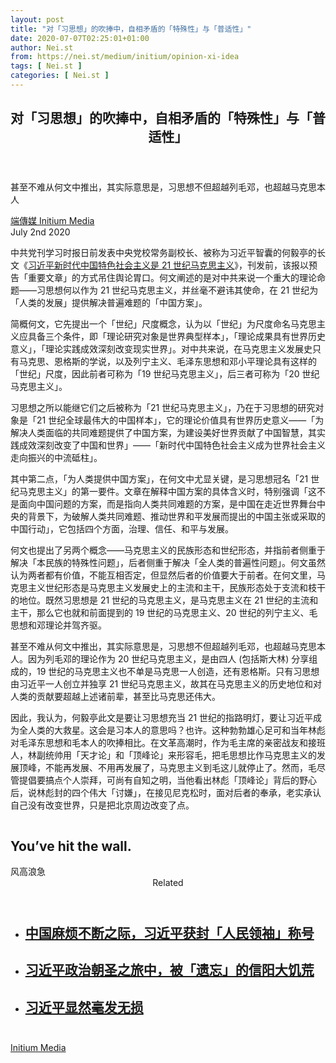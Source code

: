 ```yaml
---
layout: post
title: "对「习思想」的吹捧中，自相矛盾的「特殊性」与「普适性」"
date: 2020-07-07T02:25:01+01:00
author: Nei.st
from: https://nei.st/medium/initium/opinion-xi-idea
tags: [ Nei.st ]
categories: [ Nei.st ]
---
```


<article class="post-22334 post type-post status-publish format-standard hentry category-initium" id="post-22334"> <header class="page-header medium Archives"><div class="page-header__image"></div><div class="page-header__content"><h1 class="page-title text-align-center">对「习思想」的吹捧中，自相矛盾的「特殊性」与「普适性」</h1></div> </header><div class="entry-content aesop-entry-content" id="post-22334-content"><link as="font" crossorigin="anonymous" href="//cdn.jsdelivr.net/gh/0nd1jyU39XQ/_/glyph/font-face/0uIzqoZjSuJfvSBnvgXTcApMtcVhMcpr.woff" rel="preload" type="font/woff"/><link as="font" crossorigin="anonymous" href="//cdn.jsdelivr.net/gh/0nd1jyU39XQ/_/glyph/font-face/1sTnSLZWDKucPX6SAk.woff" rel="preload" type="font/woff"/><p class="blog-post__description">甚至不难从何文中推出，其实际意思是，习思想不但超越列毛邓，也超越马克思本人</p><span id="more-22334"></span><div class="container uiScale uiScale-ui--regular uiScale-caption--regular u-flexCenter u-marginVertical24 u-fontSize15 js-postMetaLockup"><div class="u-flex0"><a class="initium __link-logo" dir="auto" href="//nei.st/medium/initium"></a></div><div class="u-flex1 u-paddingLeft15 u-overflowHidden"><div class="u-paddingBottom3"><a class="initium __link-logo" dir="auto" href="//nei.st/medium/initium">端傳媒 Initium Media</a></div><div class="ui-caption u-noWrapWithEllipsis js-testPostMetaInlineSupplemental"><time>July 2nd 2020</time></div></div></div><div class="container large img edge"><div class="aspectRatioPlaceholder"><div class="progressiveMedia" data-height="1080" data-width="1920" style="background-image: url(https://cdn.jsdelivr.net/gh/0nd1jyU39XQ/_/img/0/1526586454560.svg);background-repeat: no-repeat;background-size: cover;background-color: #d2c38e;">  <img alt="" class="progressiveMedia-image" data-src="https://cdn.jsdelivr.net/gh/0nd1jyU39XQ/_/img/1/1526586454560.jpg" src="https://cdn.jsdelivr.net/gh/0nd1jyU39XQ/_/img/1/1526586454560.jpg"/></div></div></div><p>中共党刊学习时报日前发表中央党校常务副校长、被称为习近平智囊的何毅亭的长文《<a href="http://theory.people.com.cn/n1/2020/0615/c40531-31746437.html" rel="noopener noreferrer nofollow" target="_blank">习近平新时代中国特色社会主义是 21 世纪马克思主义</a>》，<span class="markup--p">刊发前，该报以预告「重要文章」的方式吊住舆论胃口</span>。何文阐述的是对中共来说一个重大的理论命题——习思想何以作为 21 世纪马克思主义，并丝毫不避讳其使命，在 21 世纪为「人类的发展」提供解决普遍难题的「中国方案」。</p><p>简概何文，它先提出一个「世纪」尺度概念，认为以「世纪」为尺度命名马克思主义应具备三个条件，即「理论研究对象是世界典型样本」，「理论成果具有世界历史意义」，「理论实践成效深刻改变现实世界」。对中共来说，在马克思主义发展史只有马克思、恩格斯的学说，以及列宁主义、毛泽东思想和邓小平理论具有这样的「世纪」尺度，因此前者可称为「19 世纪马克思主义」，后三者可称为「20 世纪马克思主义」。</p><p>习思想之所以能继它们之后被称为「21 世纪马克思主义」，乃在于习思想的研究对象是「21 世纪全球最伟大的中国样本」，它的理论价值具有世界历史意义——「为解决人类面临的共同难题提供了中国方案，为建设美好世界贡献了中国智慧，其实践成效深刻改变了中国和世界」——「新时代中国特色社会主义成为世界社会主义走向振兴的中流砥柱」。</p><p>其中第二点，「为人类提供中国方案」，在何文中尤显关键，是习思想冠名「21 世纪马克思主义」的第一要件。文章在解释中国方案的具体含义时，特别强调「这不是面向中国问题的方案，而是指向人类共同难题的方案，是中国在走近世界舞台中央的背景下，为破解人类共同难题、推动世界和平发展而提出的中国主张或采取的中国行动」，它包括四个方面，治理、信任、和平与发展。</p><p>何文也提出了另两个概念——马克思主义的民族形态和世纪形态，并指前者侧重于解决「本民族的特殊性问题」，后者侧重于解决「全人类的普遍性问题」。何文虽然认为两者都有价值，不能互相否定，但显然后者的价值要大于前者。在何文里，马克思主义世纪形态是马克思主义发展史上的主流和主干，民族形态处于支流和枝干的地位。既然习思想是 21 世纪的马克思主义，是马克思主义在 21 世纪的主流和主干，那么它也就和前面提到的 19 世纪的马克思主义、20 世纪的列宁主义、毛思想和邓理论并驾齐驱。</p><div class="code-block code-block-1" style="margin: 8px 0; clear: both;"><div class="container ads_KbHEVhh8Rw"><div class="card card--blog post-sidebar"><div class="card-body"><div class="logo_ngcontent-kty-0"> </div><div class="iframe-blocker U6XAMK63Vh00WqvF2BacIQ"><div class="background-h60B"> </div><div class="WumZiPCS4MeMw4pxQ"> </div></div></div><div class="card-footer"><div class="card-footer-wrapper" layout="row bottom-left"></div></div></div></div></div><p><span class="markup--p">甚至不难从何文中推出，其实际意思是，习思想不但超越列毛邓，也超越马克思本人。因为列毛邓的理论作为 20 世纪马克思主义，是由四人 (包括斯大林) 分享组成的，19 世纪的马克思主义也不单是马克思一人创造，还有恩格斯。只有习思想由习近平一人创立并独享 21 世纪马克思主义，故其在马克思主义的历史地位和对人类的贡献要超越上述诸前辈，甚至比马克思还伟大。</span></p><p>因此，我认为，何毅亭此文是要让习思想充当 21 世纪的指路明灯，要让习近平成为全人类的大救星。这会是习本人的意思吗？也许。这种勃勃雄心足可和当年林彪对毛泽东思想和毛本人的吹捧相比。<span class="markup--p">在文革高潮时，作为毛主席的亲密战友和接班人，林副统帅用「天才论」和「顶峰论」来形容毛，把毛思想比作马克思主义的发展顶峰，不能再发展、不用再发展了，马克思主义到毛这儿就停止了。</span>然而，毛尽管提倡要搞点个人崇拜，可尚有自知之明，当他看出林彪「顶峰论」背后的野心后，说林彪封的四个伟大「讨嫌」，在接见尼克松时，面对后者的奉承，老实承认自己没有改变世界，只是把北京周边改变了点。</p><div class="aesop-content-comp-wrap aesop-content-comp-columns-1" id="aesop-content-component"><div class="container img gfw edge"><div class="BarrierFailsafe__fullBarrier___2bFWd"><div class="aspectRatioPlaceholder nykpaywall"><div class="progressiveMedia" data-height="880" data-width="1040">  <img alt="" class="progressiveMedia-image lazyload" data-src="https://cdn.jsdelivr.net/gh/0nd1jyU39XQ/_/img/1/full-desktop@2x.png" src="https://cdn.jsdelivr.net/gh/0nd1jyU39XQ/_/img/1/full-desktop@2x.png"/></div></div><h1 class="BarrierFailsafe__header___1VGQh">You’ve hit the wall.</h1><div class="BarrierFailsafe__body___2hQxl">风高浪急 <a class="wdAUwEkxSXQjBoQ" href="https://nei.st/medium/j2c6srlbezlceyrdintsxq" rel="noopener noreferrer nofollow" target="_blank"><span class="svgIcon svgIcon--questionMark svgIcon--19px"></span></a></div></div></div></div><section class="jsx-1092709871 collection"><header class="jsx-1092709871 container"><span class="jsx-65431776 text-icon text-right size-md spacing-xxtight weight-medium"><span class="jsx-65431776 text"><span class="jsx-1092709871">Related</span></span></span></header><ul class="jsx-1092709871 collection-list"><li class="jsx-1092709871"><section class="jsx-2013367371 container"><div class="jsx-2013367371 content no-cover type-collection"><div class="jsx-2013367371 left"> <a class="jsx-2013367371" href="https://nei.st/medium/wsj/as-chinas-troubles-mushroom-xi-collects-a-special-title"><h2 class="jsx-2996311878 sidebar">中国麻烦不断之际，习近平获封「人民领袖」称号</h2> </a></div></div></section></li><li class="jsx-1092709871"><section class="jsx-2013367371 container"><div class="jsx-2013367371 content no-cover type-collection"><div class="jsx-2013367371 left"> <a class="jsx-2013367371" href="https://nei.st/medium/nytimes/xi-lauds-red-heritage-in-land-brutalized-by-it"><h2 class="jsx-2996311878 sidebar">习近平政治朝圣之旅中，被「遗忘」的信阳大饥荒</h2> </a></div></div></section></li><li class="jsx-1092709871"><section class="jsx-2013367371 container"><div class="jsx-2013367371 content no-cover type-collection"><div class="jsx-2013367371 left"> <a class="jsx-2013367371" href="https://nei.st/medium/wsj/chinas-communist-party-concludes-conclave-in-strong-support-of-xi"><h2 class="jsx-2996311878 sidebar">习近平显然毫发无损</h2> </a></div></div></section></li></ul></section><div class="container qyoLgsBMfk2RyP6PZqEQUQ"><div class="TA9FsqtAclEQEnnC"><a class="q9pBoz6iftkg" href="https://nei.st/medium/initium?source=https://theinitium.com/article/20200702-opinion-xi-idea/" rel="noopener noreferrer nofollow"><div class="ISq0AssRMiRdK46s31e1tA"><div class="VBC0sS11TRzyNj7ur4DqLQ"></div></div></a></div></div><div class="code-block code-block-2" style="margin: 8px 0; clear: both;"> <br/><div class="container ads_KbHEVhh8Rw"><div class="card card--blog post-sidebar"><div class="card-body"><div class="logo_ngcontent-kty-0"> </div><div class="iframe-blocker U6XAMK63Vh00WqvF2BacIQ"><div class="background-h60B"> </div><div class="WumZiPCS4MeMw4pxQ"> </div></div></div><div class="card-footer"><div class="card-footer-wrapper" layout="row bottom-left"></div></div></div></div></div></div> <footer class="entry-footer"><div class="categories icon-link"><a href="https://nei.st/category/medium/initium" rel="category tag">Initium Media</a></div> </footer></article>
